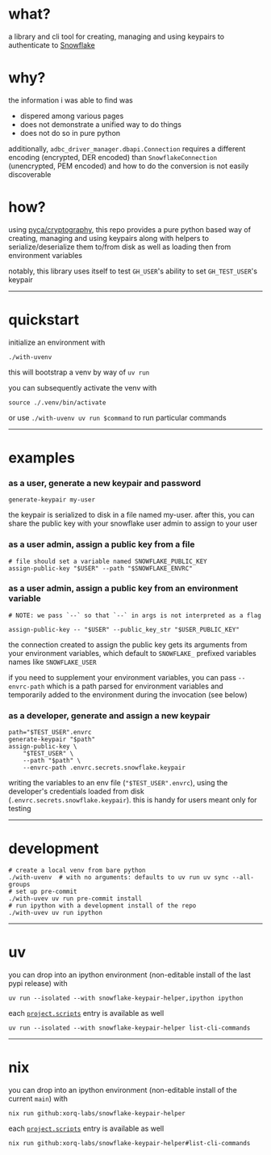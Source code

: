 # what?

a library and cli tool for creating, managing and using keypairs to authenticate to [Snowflake](www.snowflake.com)

# why?

the information i was able to find was
- dispered among various pages
- does not demonstrate a unified way to do things
- does not do so in pure python

additionally, `adbc_driver_manager.dbapi.Connection` requires a different encoding (encrypted, DER encoded) than `SnowflakeConnection` (unencrypted, PEM encoded) and how to do the conversion is not easily discoverable

# how?

using [pyca/cryptography](https://github.com/pyca/cryptography), this repo provides a pure python based way of creating, managing and using keypairs along with helpers to serialize/deserialize them to/from disk as well as loading then from environment variables

notably, this library uses itself to test `GH_USER`'s ability to set `GH_TEST_USER`'s keypair

---

# quickstart

initialize an environment with
```
./with-uvenv
```
this will bootstrap a venv by way of `uv run`

you can subsequently activate the venv with
```
source ./.venv/bin/activate
```
or use `./with-uvenv uv run $command` to run particular commands

---

# examples

### as a user, generate a new keypair and password
```
generate-keypair my-user
```
the keypair is serialized to disk in a file named my-user. after this, you can share the public key with your snowflake user admin to assign to your user

### as a user admin, assign a public key from a file
```
# file should set a variable named SNOWFLAKE_PUBLIC_KEY
assign-public-key "$USER" --path "$SNOWFLAKE_ENVRC"
```

### as a user admin, assign a public key from an environment variable
```
# NOTE: we pass `--` so that `--` in args is not interpreted as a flag

assign-public-key -- "$USER" --public_key_str "$USER_PUBLIC_KEY"
```
the connection created to assign the public key gets its arguments from your environment variables, which default to `SNOWFLAKE_` prefixed variables names like `SNOWFLAKE_USER`

if you need to supplement your environment variables, you can pass `--envrc-path` which is a path parsed for environment variables and temporarily added to the environment during the invocation (see below)

### as a developer, generate and assign a new keypair
```
path="$TEST_USER".envrc
generate-keypair "$path"
assign-public-key \
    "$TEST_USER" \
    --path "$path" \
    --envrc-path .envrc.secrets.snowflake.keypair
```
writing the variables to an env file (`"$TEST_USER".envrc`), using the developer's credentials loaded from disk (`.envrc.secrets.snowflake.keypair`). this is handy for users meant only for testing

---

# development

```
# create a local venv from bare python
./with-uvenv  # with no arguments: defaults to uv run uv sync --all-groups
# set up pre-commit
./with-uvev uv run pre-commit install
# run ipython with a development install of the repo
./with-uvev uv run ipython
```

---

# uv

you can drop into an ipython environment (non-editable install of the last pypi release) with
```
uv run --isolated --with snowflake-keypair-helper,ipython ipython
```

each [`project.scripts`](https://github.com/xorq-labs/snowflake-keypair-helper/blob/main/pyproject.toml#L31-L34) entry is available as well
```
uv run --isolated --with snowflake-keypair-helper list-cli-commands
```

---

# nix

you can drop into an ipython environment (non-editable install of the current `main`) with
```
nix run github:xorq-labs/snowflake-keypair-helper
```

each [`project.scripts`](https://github.com/xorq-labs/snowflake-keypair-helper/blob/main/pyproject.toml#L31-L34) entry is available as well
```
nix run github:xorq-labs/snowflake-keypair-helper#list-cli-commands
```
